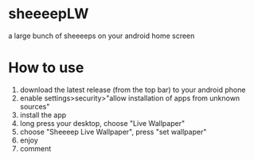 sheeeepLW
=========

a large bunch of sheeeeps on your android home screen

How to use
==========

1. download the latest release (from the top bar) to your android phone
2. enable settings>security>"allow installation of apps from unknown sources"
3. install the app
4. long press your desktop, choose "Live Wallpaper"
5. choose "Sheeeep Live Wallpaper", press "set wallpaper"
6. enjoy
7. comment
